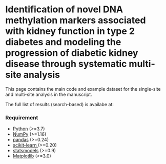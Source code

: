 # Identification of novel DNA methylation markers associated with kidney function in type 2 diabetes and modeling the progression of diabetic kidney disease through systematic multi-site analysis

This page contains the main code and example dataset for the single-site and multi-site analysis in the manuscript.

The full list of results (search-based) is availabe at: 

### Requirement
- [Python](https://www.python.org) (>=3.7)
- [NumPy](https://numpy.org) (>=1.16)
- [pandas](https://pandas.pydata.org/) (>=0.24)
- [scikit-learn ](https://scikit-learn.org/stable/) (>=0.20)
- [statsmodels](https://www.statsmodels.org/stable/index.html) (>=0.9)
- [Matplotlib](https://matplotlib.org/) (>=3.0)
